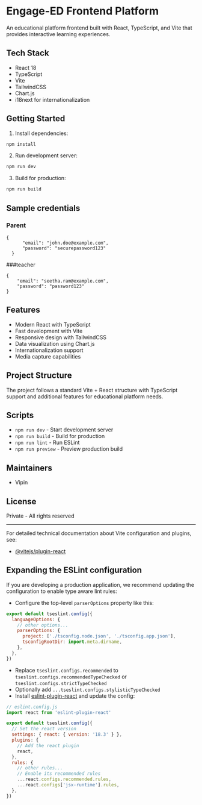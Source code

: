 # Engage-ED Frontend Platform

An educational platform frontend built with React, TypeScript, and Vite that provides interactive learning experiences.

## Tech Stack

- React 18
- TypeScript
- Vite
- TailwindCSS
- Chart.js
- i18next for internationalization

## Getting Started

1. Install dependencies:
```bash
npm install
```

2. Run development server:
```bash
npm run dev
```

3. Build for production:
```bash
npm run build
```

## Sample credentials
### Parent
```
{
      "email": "john.doe@example.com",
      "password": "securepassword123"
  }
```

###teacher

```
{
    "email": "seetha.ram@example.com",
    "password": "password123"
}

```
## Features

- Modern React with TypeScript
- Fast development with Vite
- Responsive design with TailwindCSS
- Data visualization using Chart.js
- Internationalization support
- Media capture capabilities

## Project Structure

The project follows a standard Vite + React structure with TypeScript support and additional features for educational platform needs.

## Scripts

- `npm run dev` - Start development server
- `npm run build` - Build for production
- `npm run lint` - Run ESLint
- `npm run preview` - Preview production build

## Maintainers

- Vipin

## License

Private - All rights reserved

---

For detailed technical documentation about Vite configuration and plugins, see:
- [@vitejs/plugin-react](https://github.com/vitejs/vite-plugin-react/blob/main/packages/plugin-react/README.md)

## Expanding the ESLint configuration

If you are developing a production application, we recommend updating the configuration to enable type aware lint rules:

- Configure the top-level `parserOptions` property like this:

```js
export default tseslint.config({
  languageOptions: {
    // other options...
    parserOptions: {
      project: ['./tsconfig.node.json', './tsconfig.app.json'],
      tsconfigRootDir: import.meta.dirname,
    },
  },
})
```

- Replace `tseslint.configs.recommended` to `tseslint.configs.recommendedTypeChecked` or `tseslint.configs.strictTypeChecked`
- Optionally add `...tseslint.configs.stylisticTypeChecked`
- Install [eslint-plugin-react](https://github.com/jsx-eslint/eslint-plugin-react) and update the config:

```js
// eslint.config.js
import react from 'eslint-plugin-react'

export default tseslint.config({
  // Set the react version
  settings: { react: { version: '18.3' } },
  plugins: {
    // Add the react plugin
    react,
  },
  rules: {
    // other rules...
    // Enable its recommended rules
    ...react.configs.recommended.rules,
    ...react.configs['jsx-runtime'].rules,
  },
})
